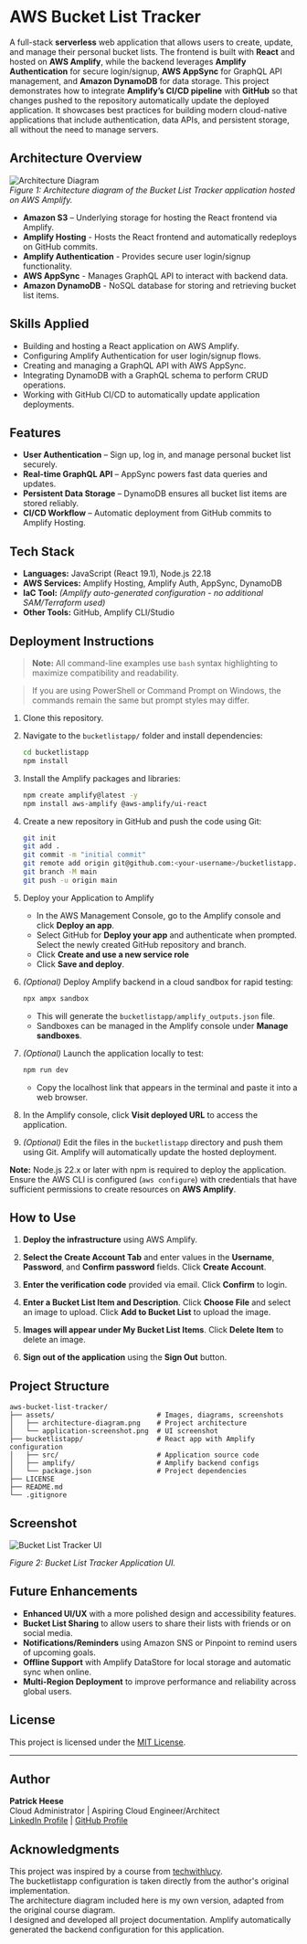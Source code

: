 # AWS Bucket List Tracker  
A full-stack **serverless** web application that allows users to create, update, and manage their personal bucket lists. The frontend is built with **React** and hosted on **AWS Amplify**, while the backend leverages **Amplify Authentication** for secure login/signup, **AWS AppSync** for GraphQL API management, and **Amazon DynamoDB** for data storage. This project demonstrates how to integrate **Amplify’s CI/CD pipeline** with **GitHub** so that changes pushed to the repository automatically update the deployed application. It showcases best practices for building modern cloud-native applications that include authentication, data APIs, and persistent storage, all without the need to manage servers.  

## Architecture Overview
![Architecture Diagram](assets/architecture-diagram.png)  
*Figure 1: Architecture diagram of the Bucket List Tracker application hosted on AWS Amplify.*
- **Amazon S3** – Underlying storage for hosting the React frontend via Amplify.
- **Amplify Hosting** - Hosts the React frontend and automatically redeploys on GitHub commits.
- **Amplify Authentication** - Provides secure user login/signup functionality.
- **AWS AppSync** - Manages GraphQL API to interact with backend data.
- **Amazon DynamoDB** - NoSQL database for storing and retrieving bucket list items.
 
## Skills Applied
- Building and hosting a React application on AWS Amplify.
- Configuring Amplify Authentication for user login/signup flows.
- Creating and managing a GraphQL API with AWS AppSync.
- Integrating DynamoDB with a GraphQL schema to perform CRUD operations.
- Working with GitHub CI/CD to automatically update application deployments.

## Features
- **User Authentication** – Sign up, log in, and manage personal bucket list securely.
- **Real-time GraphQL API** – AppSync powers fast data queries and updates.
- **Persistent Data Storage** – DynamoDB ensures all bucket list items are stored reliably.
- **CI/CD Workflow** – Automatic deployment from GitHub commits to Amplify Hosting.  

## Tech Stack
- **Languages:** JavaScript (React 19.1), Node.js 22.18
- **AWS Services:** Amplify Hosting, Amplify Auth, AppSync, DynamoDB
- **IaC Tool:** *(Amplify auto-generated configuration - no additional SAM/Terraform used)* 
- **Other Tools:** GitHub, Amplify CLI/Studio 

## Deployment Instructions
> **Note:** All command-line examples use `bash` syntax highlighting to maximize compatibility and readability. 

> If you are using PowerShell or Command Prompt on Windows, the commands remain the same but prompt styles may differ.

1. Clone this repository.
   
2. Navigate to the `bucketlistapp/` folder and install dependencies:
   ```bash
   cd bucketlistapp
   npm install
   ```
   
3. Install the Amplify packages and libraries:
   ```bash
   npm create amplify@latest -y
   npm install aws-amplify @aws-amplify/ui-react
   ```
  
4. Create a new repository in GitHub and push the code using Git:
   ```bash
   git init
   git add .
   git commit -m "initial commit"
   git remote add origin git@github.com:<your-username>/bucketlistapp.git
   git branch -M main
   git push -u origin main
   ```
   
5. Deploy your Application to Amplify
	- In the AWS Management Console, go to the Amplify console and click **Deploy an app**.
	- Select GitHub for **Deploy your app** and authenticate when prompted. Select the newly created GitHub repository and branch.
	- Click **Create and use a new service role**
	- Click **Save and deploy**.

6. *(Optional)* Deploy Amplify backend in a cloud sandbox for rapid testing:
	```bash
	npx ampx sandbox
	```
	- This will generate the `bucketlistapp/amplify_outputs.json` file.
	- Sandboxes can be managed in the Amplify console under **Manage sandboxes**.

7. *(Optional)* Launch the application locally to test:
	```bash
	npm run dev
	```
	- Copy the localhost link that appears in the terminal and paste it into a web browser.

8. In the Amplify console, click **Visit deployed URL** to access the application.

9. *(Optional)* Edit the files in the `bucketlistapp` directory and push them using Git. Amplify will automatically update the hosted deployment.

**Note:** Node.js 22.x or later with npm is required to deploy the application. Ensure the AWS CLI is configured (`aws configure`) with credentials that have sufficient permissions to create resources on **AWS Amplify**.

## How to Use
1. **Deploy the infrastructure** using AWS Amplify.

2. **Select the Create Account Tab** and enter values in the **Username**, **Password**, and **Confirm password** fields. Click **Create Account**.

3. **Enter the verification code** provided via email. Click **Confirm** to login.

4. **Enter a Bucket List Item and Description**. Click **Choose File** and select an image to upload. Click **Add to Bucket List** to upload the image.

5. **Images will appear under My Bucket List Items**. Click **Delete Item** to delete an image.

6. **Sign out of the application** using the **Sign Out** button.

## Project Structure
```plaintext
aws-bucket-list-tracker/
├── assets/                         # Images, diagrams, screenshots
│   ├── architecture-diagram.png    # Project architecture
│   └── application-screenshot.png  # UI screenshot
├── bucketlistapp/                  # React app with Amplify configuration
│   ├── src/                        # Application source code
│   ├── amplify/                    # Amplify backend configs
│   └── package.json                # Project dependencies
├── LICENSE
├── README.md
└── .gitignore
```

## Screenshot
![Bucket List Tracker UI](assets/application-screenshot.png)

*Figure 2: Bucket List Tracker Application UI.*  

## Future Enhancements
- **Enhanced UI/UX** with a more polished design and accessibility features.
- **Bucket List Sharing** to allow users to share their lists with friends or on social media.
- **Notifications/Reminders** using Amazon SNS or Pinpoint to remind users of upcoming goals.
- **Offline Support** with Amplify DataStore for local storage and automatic sync when online.
- **Multi-Region Deployment** to improve performance and reliability across global users.

## License
This project is licensed under the [MIT License](LICENSE).

---

## Author
**Patrick Heese**  
Cloud Administrator | Aspiring Cloud Engineer/Architect  
[LinkedIn Profile](https://www.linkedin.com/in/patrick-heese/) | [GitHub Profile](https://github.com/patrick-heese)

## Acknowledgments
This project was inspired by a course from [techwithlucy](https://github.com/techwithlucy).  
The bucketlistapp configuration is taken directly from the author's original implementation.  
The architecture diagram included here is my own version, adapted from the original course diagram.  
I designed and developed all project documentation. Amplify automatically generated the backend configuration for this application.  
